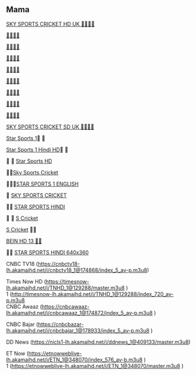 
  
## Mama

[SKY SPORTS CRICKET HD UK 👋🚀🚀👋 ](http://mlsh1.com:2086/iptvreal/55225/129)

[👋🚀🚀👋 ](http://mlsh1.com:2086/iptvreal/55225/784)

[👋🚀🚀👋 ](http://mlsh1.com:2086/iptvreal/55225/11)

[👋🚀🚀👋 ](http://mlsh1.com:2086/iptvreal/55225/136)

[👋🚀🚀👋 ](http://mlsh1.com:2086/iptvreal/55225/131428)

[👋🚀🚀👋 ](http://flussonic.finetv.xyz/auth?channel=StarSports1English&authorization=b12eb0ec0130e987278877128ea42934&server=1)

[👋🚀🚀👋 ](http://flussonic.finetv.xyz/auth?channel=StarSports1Hindi&authorization=b12eb0ec0130e987278877128ea42934&server=1)

[👋🚀🚀👋 ](http://flussonic.finetv.xyz/auth?channel=Bein13&authorization=b12eb0ec0130e987278877128ea42934&server=1)

[👋🚀🚀👋 ](http://magco.rip:8000/41687585354413/41787452632984/85511)

[SKY SPORTS CRICKET SD UK 👋🚀🚀👋 ](http://mlsh1.com:2086/iptvreal/55225/136)

[Star Sports 1](http://iptv.kitv.live:1935/live/Shari/MTV-P/53.m3u8)👋 👋

[Star Sports 1 Hindi HD](http://xtrm.rtload.be:8999/jaykhantest/JVJNDFLJGVNFDSLK/7)👋 👋

👋 👋 [Star Sports HD](http://66.northerniptv.ca:8000/live/george/george123/201)

👋👋[Sky Sports Cricket](http://66.northerniptv.ca:8000/golden123/golden123/205)
 
🚀🚀👋[STAR SPORTS 1 ENGLISH](http://flussonic.finetv.xyz/auth?channel=StarSports1English&authorization=b12eb0ec0130e987278877128ea42934&server=1)

👋 [SKY SPORTS CRICKET](http://f.ok2.se:8000/victor1/victor123/205)

👋👋 [STAR SPORTS HINDI ](http://66.northerniptv.ca:8000/golden123/golden123/201)

👋 👋 [S Cricket](http://66.northerniptv.ca:8000/golden123/golden123/81947)

[S Cricket](http://f.ok2.se:8000/victor1/victor123/81947) 🚀🚀

[BEIN HD 13 🚀🚀](http://66.northerniptv.ca:8000/golden123/golden123/74478)

👋👋 [STAR SPORTS HINDI 640x360 ](http://66.northerniptv.ca:8000/golden123/golden123/202)


CNBC TV18		(https://cnbctv18-lh.akamaihd.net/i/cnbctv18_1@174868/index_5_av-p.m3u8)			
					
Times Now HD		(https://timesnow-lh.akamaihd.net/i/TNHD_1@129288/master.m3u8		)	
	1	(http://timesnow-lh.akamaihd.net/i/TNHD_1@129288/index_720_av-p.m3u8			
CNBC Awaaz		(https://cnbcawaaz-lh.akamaihd.net/i/cnbcawaaz_1@174872/index_5_av-p.m3u8	)		
					
CNBC Bajar		(https://cnbcbazar-lh.akamaihd.net/i/cnbcbajar_1@178933/index_5_av-p.m3u8	)		
					
DD News		(https://nicls1-lh.akamaihd.net/i/ddnews_1@409133/master.m3u8)			
					
ET Now		(https://etnowweblive-lh.akamaihd.net/i/ETN_1@348070/index_576_av-b.m3u8		)	
	1	(https://etnowweblive-lh.akamaihd.net/i/ETN_1@348070/master.m3u8	)		





